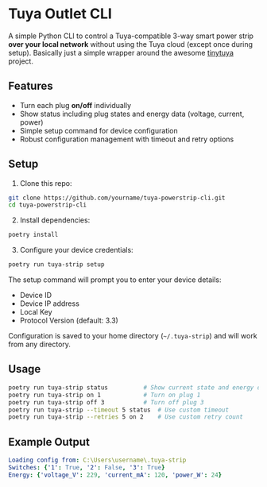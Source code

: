 # Tuya Outlet CLI

A simple Python CLI to control a Tuya-compatible 3-way smart power strip **over your local network** without using the Tuya cloud (except once during setup). Basically just a simple wrapper around the awesome [tinytuya](https://github.com/jasonacox/tinytuya) project.

## Features
- Turn each plug **on/off** individually
- Show status including plug states and energy data (voltage, current, power)
- Simple setup command for device configuration
- Robust configuration management with timeout and retry options

## Setup

1. Clone this repo:
```bash
git clone https://github.com/yourname/tuya-powerstrip-cli.git
cd tuya-powerstrip-cli
```

2. Install dependencies:
```bash
poetry install
```

3. Configure your device credentials:
```bash
poetry run tuya-strip setup
```

The setup command will prompt you to enter your device details:
- Device ID
- Device IP address
- Local Key
- Protocol Version (default: 3.3)

Configuration is saved to your home directory (`~/.tuya-strip`) and will work from any directory.

## Usage
```bash
poetry run tuya-strip status          # Show current state and energy data
poetry run tuya-strip on 1            # Turn on plug 1
poetry run tuya-strip off 3           # Turn off plug 3
poetry run tuya-strip --timeout 5 status  # Use custom timeout
poetry run tuya-strip --retries 5 on 2    # Use custom retry count
```

## Example Output
```yaml
Loading config from: C:\Users\username\.tuya-strip
Switches: {'1': True, '2': False, '3': True}
Energy: {'voltage_V': 229, 'current_mA': 120, 'power_W': 24}
```
